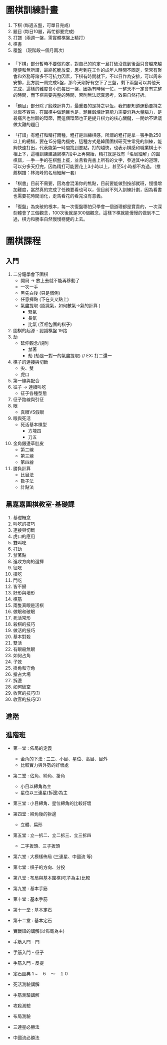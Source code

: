 # 圍棋訓練計畫

1. 下棋 (每週五盤，可單日完成)
2. 題目 (每日10題，再忙都要完成)
3. 打譜（兩週一盤，需實體棋盤上精打）
4. 棋書
5. 覆盤 （現階段一個月兩次）

###
- 「下棋」部分暫時不要做約定，對自己的約定一旦打破沒做到後面只會越來越隨便和無所謂，最終乾脆放棄，思考到在工作的成年人時間不固定，常常有聚會和外務等諸多不可抗力因素，下棋有時間就下，不以日作為安排，可以周來安排，比方說一周完成5盤，那今天剛好有空下了三盤，剩下兩盤可以其他天完成，這樣的難度會小於每日一盤，因為有時候一忙，一整天不一定會有完整的時間，而下棋需要完整的時間，否則無法認真思考，效果自然打折。

- 「題目」部分除了鍛煉計算力，最重要的是持之以恆，我們都知道運動要持之以恆不容易，在圍棋中做題目也是，題目鍛煉計算能力需要消耗大量腦力，是最痛苦也無聊的環節，而這個環節也正是提升棋力的核心關鍵，一開始不建議做太難的題目

- 「打譜」有粗打和精打兩種，粗打是訓練棋感，所謂的粗打是拿一張手數250以上的總譜，要在15分鐘內擺完，這種方式是韓國圍棋研究生常見的訓練，能夠快速打出，代表能第一時間找到要點，打的越快，也表示棋感和職業棋士不相上下，這種訓練建議網棋7段中上再開始，精打就是找有「名局細解」的圍棋譜，一手一手的在棋盤上擺，並且看完書上所有的文字，參透其中的道理，可以分多天打完，因為精打可能要花上3小時以上，甚至5小時都不為過。（推薦棋譜：林海峰的名局細解一套）

- 「棋書」目前不需要，因為會混淆你的焦點，目前要能做到按部就班，慢慢增加難度，當然真的完成了任務要看也可以，但目前不列入訓練計劃，因為看書也需要花時間消化，走馬看花的看完沒有意義。

- 「復盤」為突破的根本，每一次復盤哪怕只學會一個道理都是寶貴的，一次深刻體會了三個觀念，100次後就是300個觀念，這樣下棋就能慢慢的做到不二過，棋力和勝率自然慢慢穩健的上去。



# 圍棋課程

## 入門

1. 二分鐘學會下圍棋
   * 開局 -> 放上去就不能再移動了
   * 一次一手
   * 黑先白後 (只是慣例)
   * 任意擇點 (下在交叉點上)
   * 氣盡提取 (認識氣，如何數氣->氣的計算 )
        - 緊氣
        - 長氣
        - 比氣 (互相包圍的棋子)
2. 圍棋的起源
        - 認識棋盤 19路
3. 劫
   * 延伸觀念/規則
        - 禁著
        - 劫 (劫是一對一的氣盡提取)  // EX: 打二還一
4. 棋子的連接與切斷
   * 尖、雙
   * 虎口
5. 第一線與配合
6. 征子 -> 連續叫吃
   * 征子各種型態
7. 征子路線與引征
8. 眼
   * 真眼VS假眼
9. 眼與死活
   * 死活基本棋型
        - 方塊四
        - 刀五
10. 金角銀邊草肚皮
     - 第二線
     - 第三線
     - 第四線
11. 勝負計算
     - 比目法
     - 數子法
     - 計點法
    

## 黑嘉嘉圍棋教室-基礎課

1. 基礎概念
2. 叫吃的技巧
3. 連接與切斷
4. 虎口的應用
5. 雙叫吃
6. 打劫
7. 禁著點
8. 進攻方向的選擇
9. 征吃
10. 撲吃
11. 門吃
12. 皆不歸
13. 好形與壞形
14. 棋筋
15. 兩隻真眼是活棋
16. 做眼和破眼
17. 死活常形
18. 殺棋的技巧
19. 做活的技巧
20. 基本對殺
21. 雙活
22. 有眼殺無眼
23. 如何占角
24. 子效
25. 掛角和守角
26. 搶占大場
27. 拆邊
28. 如何破空
29. 收官的技巧(1)
30. 收官的技巧(2)


## 進階

## 進階班
* 第一堂 : 佈局的定義
   * 金角的下法 : 三三、小目、星位、高目、目外
   * 比較實力與外勢的好壞處
* 第二堂 : 佔角、締角、掛角
   * 小目以締角為主
   * 星位以三連星(拆邊)為主 
* 第三堂 : 小目締角、星位締角的比較好壞
* 第四堂 : 締角後的拆邊
   * 立體、扁形
* 第五堂 : 立一拆二、立二拆三、立三拆四
    * 二字扳頭、三子扳頭
* 第六堂 : 大模樣佈局 (三連星、中國流 等)
* 第七堂 : 棋子的方向、分投
* 第八堂 : 布局與基本圍棋(吃子為主)比較
* 第九堂 : 基本手筋
* 第十堂 : 基本手筋
* 第十一堂 : 基本定石
* 第十二堂 : 基本定石

* 實戰譜的講解(以佈局為主)

* 手筋入門 - 門
* 手筋入門 - 征子
* 手筋入門 - 反提
* 定石圖典 1 ~　６　～　１０
* 死活測驗講解
* 手筋測驗講解
* 攻殺測驗
* 布局測驗
* 三連星必勝法
* 中國流必勝法

